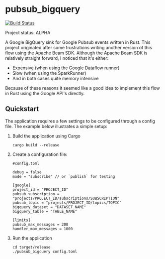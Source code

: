 # pubsub_bigquery

[![Build Status](https://travis-ci.org/zwennesm/pubsub_bigquery.svg?branch=master)](https://travis-ci.org/zwennesm/pubsub_bigquery)

Project status: ALPHA

A Google BigQuery sink for Google Pubsub events written in Rust. This project originated after
some frustrations writing another version of this flow using the Apache Beam SDK. Although
the Apache Beam SDK is relatively straight forward, I noticed that it's either:

* Expensive (when using the Google Dataflow runner)
* Slow (when using the SparkRunner)
* And in both cases quite memory intensive

Because of these reasons it seemed like a good idea to implement this flow in Rust using the
Google API's directly.

## Quickstart

The application requires a few settings to be configured through a config file. The example
below illustrates a simple setup:

1. Build the application using Cargo
    ```
    cargo build --release
    ```

2. Create a configuration file:
    ```
    #config.toml
    
    debug = false
    mode = "subscribe" // or `publish` for testing
    
    [google]
    project_id = "PROJECT_ID"
    pubsub_subscription = "projects/PROJECT_ID/subscriptions/SUBSCRIPTION"
    pubsub_topic = "projects/PROJECT_ID/topics/TOPIC"
    bigquery_dataset = "DATASET_NAME"
    bigquery_table = "TABLE_NAME"
    
    [limits]
    pubsub_max_messages = 200
    handler_max_messages = 1000
    ```
3. Run the application
    ```
    cd target/release
    ./pubsub_bigquery config.toml
    ```